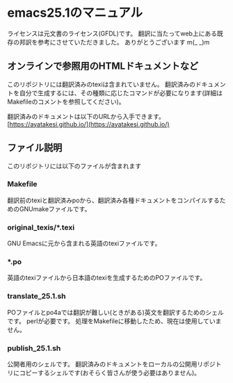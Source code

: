# emacs25.1のマニュアル
ライセンスは元文書のライセンス(GFDL)です。
翻訳に当たってweb上にある既存の邦訳を参考にさせていただきました。
ありがとうございます m(_ _)m

## オンラインで参照用のHTMLドキュメントなど
このリポジトリには翻訳済みのtexiは含まれていません。
翻訳済みのドキュメントを自分で生成するには、その種類に応じたコマンドが必要になります(詳細はMakefileのコメントを参照してください)。

翻訳済みのドキュメントは以下のURLから入手できます。
[https://ayatakesi.github.io/](https://ayatakesi.github.io/)

## ファイル説明
このリポジトリには以下のファイルが含まれます

### Makefile
翻訳前のtexiと翻訳済みpoから、翻訳済み各種ドキュメントをコンパイルするためのGNUmakeファイルです。

### original_texis/*.texi
GNU Emacsに元から含まれる英語のtexiファイルです。

### *.po
英語のtexiファイルから日本語のtexiを生成するためのPOファイルです。

### translate_25.1.sh
POファイルとpo4aでは翻訳が難しい(ときがある)英文を翻訳するためのシェルです。
perlが必要です。
処理をMakefileに移動したため、現在は使用していません。

### publish_25.1.sh
公開者用のシェルです。
翻訳済みのドキュメントをローカルの公開用リポジトリにコピーするシェルです(おそらく皆さんが使う必要はありません)。
